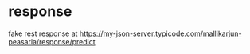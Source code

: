 # response
fake rest response at https://my-json-server.typicode.com/mallikarjun-peasarla/response/predict
